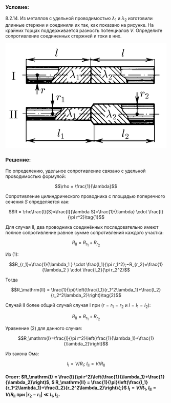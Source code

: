 ###  Условие: 

$8.2.14.$ Из металлов с удельной проводимостью $λ_1$ и $λ_2$ изготовили длинные стержни и соединили их так, как показано на рисунке. На крайних торцах поддерживается разность потенциалов $V$. Определите сопротивление соединенных стержней и токи в них. 

![К задаче $8.2.14$|629x408, 50%](../../img/8.2.14/8.2.14.png)

###  Решение: 

По определению, удельное сопротивление связано с удельной проводимостью формулой:

$$\rho = \frac{1}{\lambda}$$ 

Сопротивление цилиндрического проводника с площадью поперечного сечения $S$ определяется как:

$$R = \rho\frac{l}{S}=\frac{l}{\lambda S}=\frac{1}{\lambda} \cdot \frac{l}{\pi r^2}\tag{1}$$ 

Для случая $\mathrm{II}$, два проводника соединённых последовательно имеют полное сопротивление равное сумме сопротивлений каждого участка:

$$R_\mathrm{II}=R_{r_1}+R_{r_2}$$

Из $(1)$: 

$$R_{r_1}=\frac{1}{\lambda_1 } \cdot \frac{l_1}{\pi r_1^2};~R_{r_2}=\frac{1}{\lambda_2 } \cdot \frac{l_2}{\pi r_2^2}$$ 

Тогда 

$$R_\mathrm{II} = \frac{1}{\pi}\left(\frac{l_1}{r_1^2\lambda_1}+\frac{l_2}{r_2^2\lambda_2}\right)\tag{2}$$ 

Случай $\mathrm{II}$ более общий случай случая $\mathrm{I}$ при ($r=r_1=r_2$ и $l=l_1=l_2$): 

$$R_\mathrm{II}=R_{r_1}+R_{r_2}$$ 

Уравнение $(2)$ для данного случая: 

$$R_\mathrm{I}=\frac{l}{\pi r^2}\left(\frac{1}{\lambda_1}+\frac{1}{\lambda_2}\right)$$ 

Из закона Ома: 

$$I_\mathrm{I}=V/R_\mathrm{I}; ~I_\mathrm{II}=V/R_\mathrm{II}$$ 

####  Ответ: $R_\mathrm{I} = \frac{l}{\pi r^2}\left(\frac{1}{\lambda_1}+\frac{1}{\lambda_2}\right)$, $ R_\mathrm{II} = \frac{1}{\pi}\left(\frac{l_1}{r_1^2\lambda_1}+\frac{l_2}{r_2^2\lambda_2}\right){;}$ $I_\mathrm{I} = V/R_1,$ $I_\mathrm{II} = V/R_\mathrm{II}$ при $|r_2-r_1|\ll l_1,l_2.$
